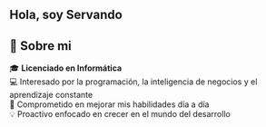## Hola, soy Servando  

## 🚀 Sobre mi

🎓 **Licenciado en Informática**  
💻 Interesado por la programación, la inteligencia de negocios y el aprendizaje constante  
🚀 Comprometido en mejorar mis habilidades día a día  
💡 Proactivo enfocado en crecer en el mundo del desarrollo
